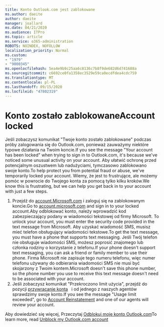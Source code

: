 ```yaml
---
title: Konto Outlook.com jest zablokowane
ms.author: daeite
author: daeite
manager: joallard
ms.date: 04/21/2020
ms.audience: ITPro
ms.topic: article
ms.service: o365-administration
ROBOTS: NOINDEX, NOFOLLOW
localization_priority: Normal
ms.custom:
- "1979"
- "9000345"
ms.openlocfilehash: 5ea4e9b9c25aa6c8136c7b8f9de682d6d741688a
ms.sourcegitcommit: c6692ce0fa1358ec3529e59ca0ecdfdea4cdc759
ms.translationtype: MT
ms.contentlocale: pl-PL
ms.lasthandoff: 09/15/2020
ms.locfileid: "47802319"
---
```

# <a name="account-locked"></a><span data-ttu-id="b6ede-102">Konto zostało zablokowane</span><span class="sxs-lookup"><span data-stu-id="b6ede-102">Account locked</span></span>

<span data-ttu-id="b6ede-103">Jeśli zobaczysz komunikat "Twoje konto zostało zablokowane" podczas próby zalogowania się do Outlook.com, ponieważ zauważymy niektóre typowe działania na Twoim koncie.</span><span class="sxs-lookup"><span data-stu-id="b6ede-103">If you see the message "Your account has been locked" when trying to sign in to Outlook.com, it's because we've noticed some unusual activity on your account.</span></span> <span data-ttu-id="b6ede-104">Aby ułatwić ochronę przed potencjalnym oszustwem lub nadużyciami, tymczasowo zablokowano swoje konto.</span><span class="sxs-lookup"><span data-stu-id="b6ede-104">To help protect you from potential fraud or abuse, we've temporarily locked your account.</span></span> <span data-ttu-id="b6ede-105">Wiemy, że jest to frustrujące, ale możemy pomóc w powrocie do Twojego konta za pomocą tylko kilku kroków.</span><span class="sxs-lookup"><span data-stu-id="b6ede-105">We know this is frustrating, but we can help you get back in to your account with just a few steps.</span></span>

1. <span data-ttu-id="b6ede-106">Przejdź do [account.Microsoft.com](https://go.microsoft.com/fwlink/?linkid=2090484) i zaloguj się na zablokowanym koncie.</span><span class="sxs-lookup"><span data-stu-id="b6ede-106">Go to [account.microsoft.com](https://go.microsoft.com/fwlink/?linkid=2090484) and sign in to your locked account.</span></span><span data-ttu-id="b6ede-107">Aby odblokować konto, należy wprowadzić kod zabezpieczający podany w wiadomości tekstowej od firmy Microsoft.</span><span class="sxs-lookup"><span data-stu-id="b6ede-107"> To unlock your account, you must enter the security code provided in the text message from Microsoft.</span></span> <span data-ttu-id="b6ede-108">Aby uzyskać wiadomość SMS, musisz mieć telefon obsługujący wiadomości tekstowe.</span><span class="sxs-lookup"><span data-stu-id="b6ede-108">To get the text message, you must have a phone that supports text messaging.</span></span> <span data-ttu-id="b6ede-109">Jeśli Twój telefon nie obsługuje wiadomości SMS, możesz poprosić znajomego lub członka rodziny o korzystanie z telefonu.</span><span class="sxs-lookup"><span data-stu-id="b6ede-109">If your phone doesn't support text messaging, you can ask a friend or family member to use their phone.</span></span> <span data-ttu-id="b6ede-110">Firma Microsoft nie zapisuje tego numeru telefonu, więc numer telefonu używany do odbierania wiadomości SMS nie musi być skojarzony z Twoim kontem.</span><span class="sxs-lookup"><span data-stu-id="b6ede-110">Microsoft doesn't save this phone number, so the phone number you use to receive this text message doesn't need to be associated with your account.</span></span>
2. <span data-ttu-id="b6ede-111">Jeśli zobaczysz komunikat "Przekroczono limit użycia", przejdź do pozycji [przywracanie konta](https://go.microsoft.com/fwlink/?linkid=2090483)   i od jednego z naszych agentów sprawdzimy swoje konto.</span><span class="sxs-lookup"><span data-stu-id="b6ede-111">If you see the message "Usage limit exceeded", go to [Account Reinstatement](https://go.microsoft.com/fwlink/?linkid=2090483) and one of our agents will review your account.</span></span>

<span data-ttu-id="b6ede-112">Aby dowiedzieć się więcej, Przeczytaj [Odblokuj moje konto Outlook.com](https://support.office.com/article/f4ad2701-d166-4d8b-8a6a-9af2a1f8a4c4?wt.mc_id=Office_Outlook_com_Alchemy)</span><span class="sxs-lookup"><span data-stu-id="b6ede-112">To learn more, read [Unblock my Outlook.com account](https://support.office.com/article/f4ad2701-d166-4d8b-8a6a-9af2a1f8a4c4?wt.mc_id=Office_Outlook_com_Alchemy)</span></span> 